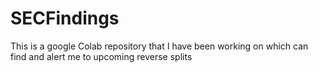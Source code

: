 # SECFindings
This is a google Colab repository that I have been working on which can find and alert me to upcoming reverse splits
